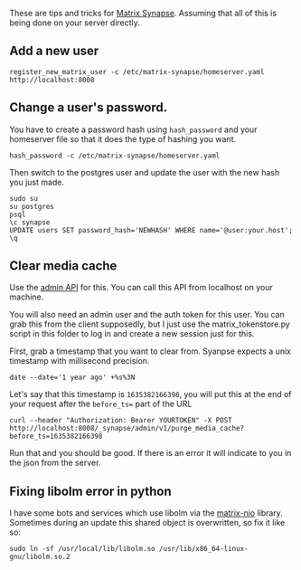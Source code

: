 These are tips and tricks for [Matrix Synapse](https://github.com/matrix-org/synapse/). Assuming that all of this is being done on your server directly.

## Add a new user
```
register_new_matrix_user -c /etc/matrix-synapse/homeserver.yaml http://localhost:8008
```
## Change a user's password. 

You have to create a password hash using `hash_password` and your homeserver file so that it does the type of hashing you want.
```
hash_password -c /etc/matrix-synapse/homeserver.yaml
```
Then switch to the postgres user and update the user with the new hash you just made.
```
sudo su
su postgres
psql
\c synapse
UPDATE users SET password_hash='NEWHASH' WHERE name='@user:your.host';
\q
```
## Clear media cache
Use the [admin API](https://matrix-org.github.io/synapse/latest/admin_api/media_admin_api.html) for this. You can call this API from localhost on your machine.

You will also need an admin user and the auth token for this user. You can grab this from the client supposedly, but I just use the matrix_tokenstore.py script in this folder to log in and create a new session just for this.

First, grab a timestamp that you want to clear from. Syanpse expects a unix timestamp with millisecond precision.
```
date --date='1 year ago' +%s%3N
```
Let's say that this timestamp is `1635382166398`, you will put this at the end of your request after the `before_ts=` part of the URL
```
curl --header "Authorization: Bearer YOURTOKEN" -X POST http://localhost:8008/_synapse/admin/v1/purge_media_cache?before_ts=1635382166398
```
Run that and you should be good. If there is an error it will indicate to you in the json from the server.

## Fixing libolm error in python

I have some bots and services which use libolm via the [matrix-nio](https://github.com/poljar/matrix-nio) library. Sometimes during an update this shared object is overwritten, so fix it like so:

```
sudo ln -sf /usr/local/lib/libolm.so /usr/lib/x86_64-linux-gnu/libolm.so.2
```
